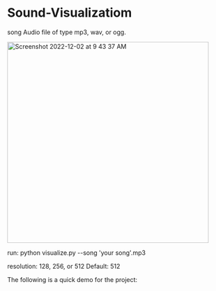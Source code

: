 # Sound-Visualizatiom

song
Audio file of type mp3, wav, or ogg.

<img width="462" alt="Screenshot 2022-12-02 at 9 43 37 AM" src="https://user-images.githubusercontent.com/72605502/205252658-0136fdb1-1cff-4252-b257-ec1cee6b8d67.png">


run:
python visualize.py --song 'your song'.mp3


resolution:
128, 256, or 512
Default: 512

The following is a quick demo for the project:


